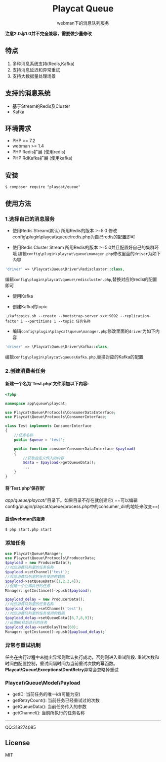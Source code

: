 <h1 align="center">Playcat Queue</h1>

<p align="center">webman下的消息队列服务</p>

**注意2.0与1.0并不完全兼容，需要做少量修改**


## 特点

1. 多种消息系统支持(Redis,Kafka)
2. 支持消息延迟和异常重试
3. 支持大数据量处理场景

## 支持的消息系统

- 基于Stream的Redis及Cluster
- Kafka



## 环境需求

- PHP >= 7.2
- webman >= 1.4
- PHP Redis扩展 (使用redis)
- PHP RdKafka扩展 (使用kafka)

## 安装

```shell
$ composer require "playcat/queue"
```

## 使用方法

### 1.选择自己的消息服务

- 使用Redis Stream(默认)
  所用Redis的版本 >=5.0
  修改config\plugin\playcat\queue\redis.php为自己redis的配置即可


- 使用Redis Cluster Stream
  所用Redis的版本 >=5.0并且配置好自己的集群环境
  编辑`config\plugin\playcat\queue\manager.php`修改里面的`driver`为如下内容

```php
'driver' => \Playcat\Queue\Driver\Rediscluster::class,
```

编辑`config\plugin\playcat\queue\rediscluster.php`,替换对应的redis的配置即可

- 使用Kafka

- 创建Kafka的topic

```shell
./kaftopics.sh --create --bootstrap-server xxx:9092 --replication-factor 1 --partitions 1 --topic 任务名称
```

-  编辑`config\plugin\playcat\queue\manager.php`修改里面的`driver`为如下内容

```php
'driver' => \Playcat\Queue\Driver\Kafka::class,
```

编辑`config\plugin\playcat\queue\Kafka.php`,替换对应的Kafka的配置

### 2.创建消费者任务

#### 新建一个名为'Test.php'文件添加以下内容:

```php
<?php

namespace app\queue\playcat;

use Playcat\Queue\Protocols\ConsumerDataInterface;
use Playcat\Queue\Protocols\ConsumerInterface;

class Test implements ConsumerInterface
{
    //任务名称
    public $queue = 'test';

    public function consume(ConsumerDataInterface $payload)
    {
        //获取自定义传入的内容
        $data = $payload->getQueueData();
        ...
    }
}

```

#### 将'Test.php'保存到'

*app/queue/playcat/*'目录下。如果目录不存在就创建它(
==可以编辑config/plugin/playcat/queue/process.php中的consumer_dir的地址来改变==)

#### 启动webman的服务

```shell
$ php start.php start
```

### 添加任务

```php
use Playcat\Queue\Manager;
use Playcat\Queue\Protocols\ProducerData;
$payload = new ProducerData();
//对应消费队列里的任务名称
$payload->setChannel('test');
//对应消费队列里的任务使用的数据
$payload->setQueueData([1,2,3,4]);
//创建一个立即执行的任务
Manager::getInstance()->push($payload);

$payload_delay = new ProducerData();
//对应消费队列里的任务名称
$payload_delay->setChannel('test');
//对应消费队列里的任务使用的数据
$payload_delay->setQueueData([6,7,8,9]);
//设置60秒后执行的任务
$payload_delay->setDelayTime(60);
Manager::getInstance()->push($payload_delay);`
```

### 异常与重试机制

任务在执行过程中未抛出异常则默认执行成功，否则则进入重试阶段.
重试次数和时间由配置控制，重试间隔时间为当前重试次数的幂函数。
**Playcat\Queue\Exceptions\DontRetry**异常会忽略掉重试

### Playcat\Queue\Model\Payload

- getID: 当前任务的唯一id(可能为空)
- getRetryCount(): 当前任务已经重试过的次数
- getQueueData():  当前任务传入的参数
- getChannel(): 当前所执行的任务名称

- - -
QQ:318274085

## License

MIT
